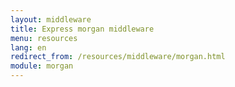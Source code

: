 ```yaml
---
layout: middleware
title: Express morgan middleware
menu: resources
lang: en
redirect_from: /resources/middleware/morgan.html
module: morgan
---
```

